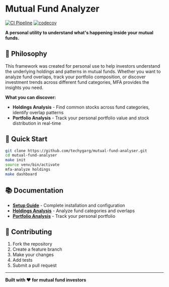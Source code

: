 # Mutual Fund Analyzer

[![CI Pipeline](https://github.com/techygarg/mutual-fund-analyser/workflows/CI%20Pipeline/badge.svg)](https://github.com/techygarg/mutual-fund-analyser/actions)
[![codecov](https://codecov.io/gh/techygarg/mutual-fund-analyser/branch/main/graph/badge.svg)](https://codecov.io/gh/techygarg/mutual-fund-analyser)

**A personal utility to understand what's happening inside your mutual funds.**

## 🎯 Philosophy

This framework was created for personal use to help investors understand the underlying holdings and patterns in mutual funds. Whether you want to analyze fund overlaps, track your portfolio composition, or discover investment trends across different fund categories, MFA provides the insights you need.

**What you can discover:**
- **Holdings Analysis** - Find common stocks across fund categories, identify overlap patterns
- **Portfolio Analysis** - Track your personal portfolio value and stock distribution in real-time

## 🚀 Quick Start

```bash
git clone https://github.com/techygarg/mutual-fund-analyser.git
cd mutual-fund-analyser
make init
source venv/bin/activate
mfa-analyze holdings
make dashboard
```

## 📚 Documentation

- **[Setup Guide](docs/setup.md)** - Complete installation and configuration
- **[Holdings Analysis](docs/analysis/holdings.md)** - Analyze fund categories and overlaps  
- **[Portfolio Analysis](docs/analysis/portfolio.md)** - Track your personal portfolio

## 🤝 Contributing

1. Fork the repository
2. Create a feature branch
3. Make your changes
4. Add tests
5. Submit a pull request

---

**Built with ❤️ for mutual fund investors**